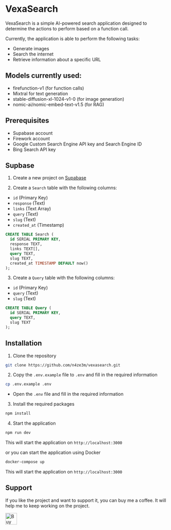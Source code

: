# VexaSearch

VexaSearch is a simple AI-powered search application designed to determine the actions to perform based on a function call.

Currently, the application is able to perform the following tasks:

- Generate images
- Search the internet
- Retrieve information about a specific URL

## Models currently used:

- firefunction-v1 (for function calls)
- Mixtral for text generation
- stable-diffusion-xl-1024-v1-0 (for image generation)
- nomic-ai/nomic-embed-text-v1.5 (for RAG)


## Prerequisites

- Supabase account
- Firework account
- Google Custom Search Engine API key and Search Engine ID
- Bing Search API key


## Supbase


1. Create a new project on [Supabase](https://supabase.com/)

2. Create a `Search` table with the following columns:

- `id` (Primary Key) 
- `response` (Text)
- `links` (Text Array)
- `query` (Text)
-  `slug` (Text)
- `created_at` (Timestamp)


```sql
CREATE TABLE Search (
  id SERIAL PRIMARY KEY,
  response TEXT,
  links TEXT[],
  query TEXT,
  slug TEXT,
  created_at TIMESTAMP DEFAULT now()
);
```

3. Create a `Query` table with the following columns:

- `id` (Primary Key)
- `query` (Text)
- `slug` (Text)

```sql
CREATE TABLE Query (
  id SERIAL PRIMARY KEY,
  query TEXT,
  slug TEXT
);
```

## Installation

1. Clone the repository

```bash
git clone https://github.com/n4ze3m/vexasearch.git
```

2. Copy the `.env.example` file to `.env` and fill in the required information

```bash
cp .env.example .env
```

- Open the `.env` file and fill in the required information

3. Install the required packages

```bash
npm install
```

4. Start the application

```bash
npm run dev
```

This will start the application on `http://localhost:3000`


or you can start the application using Docker

```bash
docker-compose up
```

This will start the application on `http://localhost:3000`


## Support

If you like the project and want to support it, you can buy me a coffee. It will help me to keep working on the project.

<a href='https://ko-fi.com/M4M3EMCLL' target='_blank'><img height='36' style='border:0px;height:36px;' src='https://storage.ko-fi.com/cdn/kofi2.png?v=3' border='0' alt='Buy Me a Coffee at ko-fi.com' /></a>
